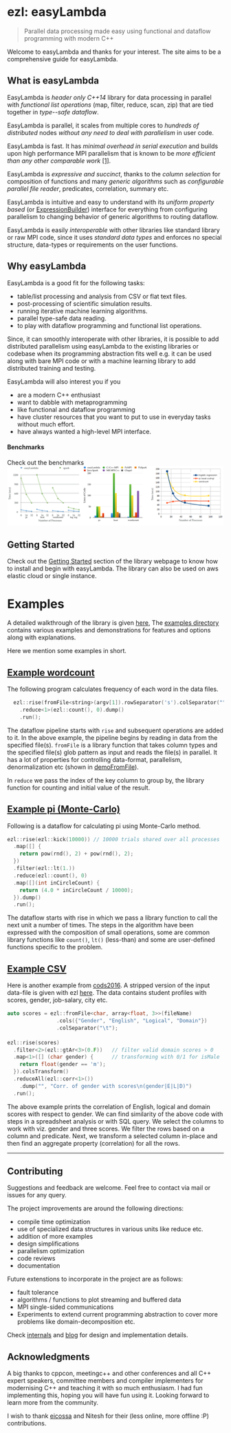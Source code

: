 # ezl: easyLambda
> Parallel data processing made easy using functional and dataflow programming with modern C++

Welcome to easyLambda and thanks for your interest. The site aims to be a
comprehensive guide for easyLambda.

## What is easyLambda

EasyLambda is *header only C++14* library for data processing in parallel with
*functional list operations* (map, filter, reduce, scan, zip) that are tied
together in *type--safe dataflow*. 

EasyLambda is parallel, it scales from multiple cores to *hundreds of distributed*
nodes *without any need to deal with parallelism* in user code.

EasyLambda is fast. It has *minimal overhead in serial execution* and builds upon
high performance MPI parallelism that is known to be *more efficient than any
other comparable work*
[[1]](http://www.sciencedirect.com/science/article/pii/S1877050915017895).

EasyLambda is *expressive and succinct*, thanks to the *column selection* for
composition of functions and many *generic algorithms* such as *configurable
parallel file reader*, predicates, correlation, summary etc.

EasyLambda is intuitive and easy to understand with its *uniform property based*
(or [ExpressionBuilder](http://martinfowler.com/bliki/ExpressionBuilder.html))
interface for everything from configuring parallelism to changing behavior of
generic algorithms to routing dataflow.

EasyLambda is easily *interoperable* with other libraries like standard library or
raw MPI code, since it uses *standard data types* and enforces no special
structure, data-types or requirements on the user functions.

## Why easyLambda

EasyLambda is a good fit for the following tasks:
+ table/list processing and analysis from CSV or flat text files.
+ post-processing of scientific simulation results.
+ running iterative machine learning algorithms.
+ parallel type-safe data reading.
+ to play with dataflow programming and functional list operations.

Since, it can smoothly interoperate with other libraries, it is possible to
add distributed parallelism using easyLambda to the existing libraries or
codebase when its programming abstraction fits well e.g. it can be used along
with bare MPI code or with a machine learning library to add distributed training
and testing.

EasyLambda will also interest you if you 
+ are a modern C++ enthusiast
+ want to dabble with metaprogramming
+ like functional and dataflow programming
+ have cluster resources that you want to put to use in everyday tasks without much effort.
+ have always wanted a high-level MPI interface.

#### Benchmarks

Check out the benchmarks 
[![benchmarks](doc/benchmarks.png)](https://haptork.github.io/easyLambda/docs/benchmarks/)


## Getting Started

Check out the [Getting Started](https://haptork.github.io/easyLambda/docs/quick-start-guide/)
section of the library webpage to know how to install and begin with easyLambda. The library
can also be used on aws elastic cloud or single instance. 


# Examples

A detailed walkthrough of the library is given [here](https://haptork.github.io/easyLambda/docs/hello-world/),
The [examples directory](examples) contains various examples and demonstrations
for features and options along with explanations.

Here we mention some examples in short.


## [Example wordcount](examples/wordcount.cpp)

The following program calculates frequency of each word in the data files.

```cpp
  ezl::rise(fromFile<string>(argv[1]).rowSeparator('s').colSeparator(""))
    .reduce<1>(ezl::count(), 0).dump()
    .run();
```

The dataflow pipeline starts with `rise` and subsequent operations are added to it.
In the above example, the pipeline begins by reading in data from the specified 
file(s). `fromFile` is a library function that takes column types and the specified 
file(s) glob pattern as input and reads the file(s) in parallel. It has a lot of
properties for controlling data-format, parallelism, denormalization etc
(shown in [demoFromFile](examples/demoFromFile.cpp)).

In `reduce` we pass the index of the key column to group by, the library function
for counting and initial value of the result.



## [Example pi (Monte-Carlo)](examples/pi.cpp)

Following is a dataflow for calculating pi using Monte-Carlo method.

```cpp
ezl::rise(ezl::kick(10000)) // 10000 trials shared over all processes
  .map([] { 
    return pow(rnd(), 2) + pow(rnd(), 2);
  })
  .filter(ezl::lt(1.))
  .reduce(ezl::count(), 0)
  .map([](int inCircleCount) { 
    return (4.0 * inCircleCount / 10000); 
  }).dump()
  .run();
```

The dataflow starts with rise in which we pass a library function to call the
next unit a number of times. The steps in the algorithm have been expressed
with the composition of small operations, some are common library functions
like `count()`, `lt()` (less-than) and some are user-defined functions specific
to the problem.



## [Example CSV](examples/cods2016.cpp)

Here is another example from
[cods2016](http://ikdd.acm.org/Site/CoDS2016/datachallenge.html). A stripped
version of the input data-file is given with ezl
[here](data/datachallenge_cods2016/train.csv). The data contains student
profiles with scores, gender, job-salary, city etc.

```cpp
auto scores = ezl::fromFile<char, array<float, 3>>(fileName)
                .cols({"Gender", "English", "Logical", "Domain"})
                .colSeparator("\t");

ezl::rise(scores)
  .filter<2>(ezl::gtAr<3>(0.F))   // filter valid domain scores > 0
  .map<1>([] (char gender) {      // transforming with 0/1 for isMale
    return float(gender == 'm');
  }).colsTransform()
  .reduceAll(ezl::corr<1>())
    .dump("", "Corr. of gender with scores\n(gender|E|L|D)")
  .run();
```

The above example prints the correlation of English, logical and domain scores
with respect to gender. We can find similarity of the above code with steps in
a spreadsheet analysis or with SQL query. We select the columns to work with
viz. gender and three scores. We filter the rows based on a column and predicate.
Next, we transform a selected column in-place and then find an aggregate property
(correlation) for all the rows.

----

## Contributing

Suggestions and feedback are welcome. Feel free to contact via mail or issues
for any query.

The project improvements are around the following directions:

+ compile time optimization
+ use of specialized data structures in various units like reduce etc.
+ addition of more examples
+ design simplifications
+ parallelism optimization
+ code reviews
+ documentation

Future extenstions to incorporate in the project are as follows:

+ fault tolerance
+ algorithms / functions to plot streaming and buffered data
+ MPI single-sided communications
+ Experiments to extend current programming abstraction to cover more problems like domain-decomposition etc. 

Check [internals](https://haptork.github.io/easyLambda/docs/internals) and
[blog](https://haptork.github.io/easyLambda/posts/) for design and
implementation details.


## Acknowledgments

A big thanks to cppcon, meetingc++ and other conferences and all C++ expert
speakers, committee members and compiler implementers for modernising C++ and
teaching it with so much enthusiasm. I had fun implementing this, hoping you
will have fun using it. Looking forward to learn more from the community.

I wish to thank [eicossa](https://github.com/eicossa) and Nitesh for their
(less online, more offline :P) contributions.
